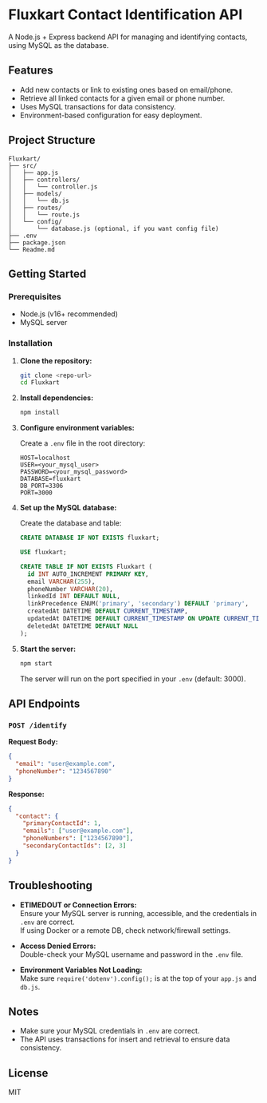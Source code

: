 # Fluxkart Contact Identification API

A Node.js + Express backend API for managing and identifying contacts, using MySQL as the database.

## Features

- Add new contacts or link to existing ones based on email/phone.
- Retrieve all linked contacts for a given email or phone number.
- Uses MySQL transactions for data consistency.
- Environment-based configuration for easy deployment.

## Project Structure

```
Fluxkart/
├── src/
│   ├── app.js
│   ├── controllers/
│   │   └── controller.js
│   ├── models/
│   │   └── db.js
│   ├── routes/
│   │   └── route.js
│   └── config/
│       └── database.js (optional, if you want config file)
├── .env
├── package.json
└── Readme.md
```

## Getting Started

### Prerequisites

- Node.js (v16+ recommended)
- MySQL server

### Installation

1. **Clone the repository:**
   ```sh
   git clone <repo-url>
   cd Fluxkart
   ```

2. **Install dependencies:**
   ```sh
   npm install
   ```

3. **Configure environment variables:**

   Create a `.env` file in the root directory:

   ```
   HOST=localhost
   USER=<your_mysql_user>
   PASSWORD=<your_mysql_password>
   DATABASE=fluxkart
   DB_PORT=3306
   PORT=3000
   ```

4. **Set up the MySQL database:**

   Create the database and table:

   ```sql
   CREATE DATABASE IF NOT EXISTS fluxkart;

   USE fluxkart;

   CREATE TABLE IF NOT EXISTS Fluxkart (
     id INT AUTO_INCREMENT PRIMARY KEY,
     email VARCHAR(255),
     phoneNumber VARCHAR(20),
     linkedId INT DEFAULT NULL,
     linkPrecedence ENUM('primary', 'secondary') DEFAULT 'primary',
     createdAt DATETIME DEFAULT CURRENT_TIMESTAMP,
     updatedAt DATETIME DEFAULT CURRENT_TIMESTAMP ON UPDATE CURRENT_TIMESTAMP,
     deletedAt DATETIME DEFAULT NULL
   );
   ```

5. **Start the server:**
   ```sh
   npm start
   ```
   The server will run on the port specified in your `.env` (default: 3000).

## API Endpoints

### `POST /identify`

**Request Body:**
```json
{
  "email": "user@example.com",
  "phoneNumber": "1234567890"
}
```

**Response:**
```json
{
  "contact": {
    "primaryContactId": 1,
    "emails": ["user@example.com"],
    "phoneNumbers": ["1234567890"],
    "secondaryContactIds": [2, 3]
  }
}
```

## Troubleshooting

- **ETIMEDOUT or Connection Errors:**  
  Ensure your MySQL server is running, accessible, and the credentials in `.env` are correct.  
  If using Docker or a remote DB, check network/firewall settings.

- **Access Denied Errors:**  
  Double-check your MySQL username and password in the `.env` file.

- **Environment Variables Not Loading:**  
  Make sure `require('dotenv').config();` is at the top of your `app.js` and `db.js`.

## Notes

- Make sure your MySQL credentials in `.env` are correct.
- The API uses transactions for insert and retrieval to ensure data consistency.

## License

MIT
